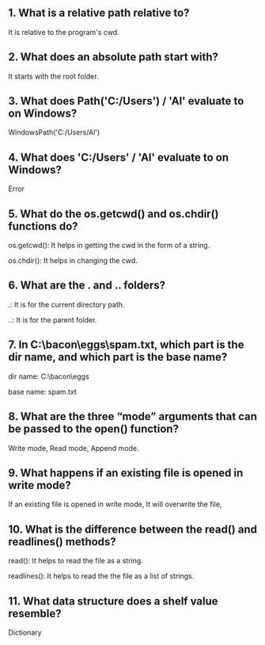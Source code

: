 ## 1. What is a relative path relative to?

It is relative to the program's cwd.

## 2. What does an absolute path start with?

It starts with the root folder.

## 3. What does Path('C:/Users') / 'Al' evaluate to on Windows?

WindowsPath('C:/Users/Al')

## 4. What does 'C:/Users' / 'Al' evaluate to on Windows?

Error

## 5. What do the os.getcwd() and os.chdir() functions do?

os.getcwd(): It helps in getting the cwd in the form of a string.

os.chdir(): It helps in changing the cwd.

## 6. What are the . and .. folders?

.: It is for the current directory path.

..: It is for the parent folder.

## 7. In C:\bacon\eggs\spam.txt, which part is the dir name, and which part is the base name?

dir name: C:\bacon\eggs

base name: spam.txt

## 8. What are the three “mode” arguments that can be passed to the open() function?

Write mode, Read mode, Append mode.

## 9. What happens if an existing file is opened in write mode?

If an existing file is opened in write mode, It will overwrite the file,

## 10. What is the difference between the read() and readlines() methods?

read(): It helps to read the file as a string.

readlines(): It helps to read the the file as a list of strings.

## 11. What data structure does a shelf value resemble?

Dictionary
